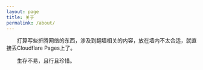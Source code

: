 ```yaml
---
layout: page
title: 关于
permalink: /about/
---
```

&emsp;&emsp;打算写些折腾网络的东西，涉及到翻墙相关的内容，放在墙内不太合适，就直接丢Cloudflare Pages上了。

&emsp;&emsp;生存不易，且行且珍惜。